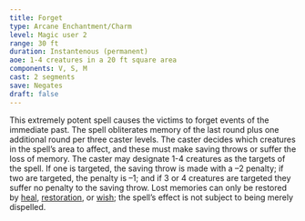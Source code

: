 ```yaml
---
title: Forget
type: Arcane Enchantment/Charm
level: Magic user 2
range: 30 ft
duration: Instantenous (permanent)
aoe: 1-4 creatures in a 20 ft square area
components: V, S, M
cast: 2 segments
save: Negates
draft: false
---
```


This extremely potent spell causes the victims to forget events of the immediate past. The spell obliterates memory of the last round plus one additional round per three caster levels. The caster decides which creatures in the spell’s area to affect, and these must make saving throws or suffer the loss of memory. The caster may designate 1-4 creatures as the targets of the spell. If one is targeted, the saving throw is made with a –2 penalty; if two are targeted, the penalty is –1; and if 3 or 4 creatures are targeted they suffer no penalty to the saving throw. Lost memories can only be restored by [heal](/srd/spells/cleric/heal), [restoration](/srd/spells/cleric/restoration), or [wish](/srd/spells/magic-user/wish); the spell’s effect is not subject to being merely dispelled.